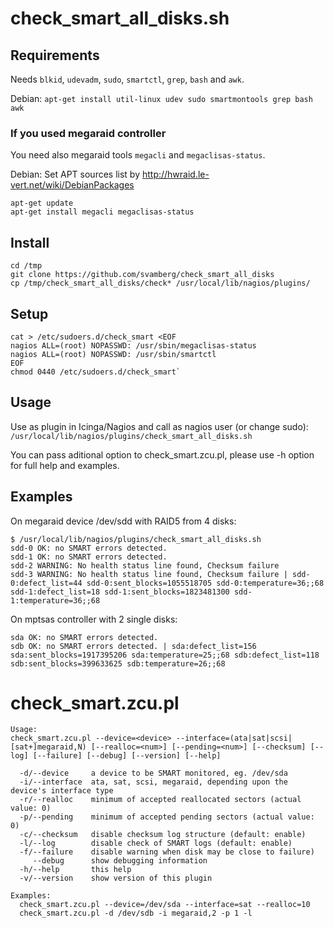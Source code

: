 # check_smart_all_disks.sh

## Requirements
Needs `blkid`, `udevadm`, `sudo`, `smartctl`, `grep`, `bash` and `awk`.

Debian:
`apt-get install util-linux udev sudo smartmontools grep bash awk`

### If you used megaraid controller
You need also megaraid tools `megacli` and `megaclisas-status`.

Debian:
Set APT sources list by http://hwraid.le-vert.net/wiki/DebianPackages
```
apt-get update
apt-get install megacli megaclisas-status
```

## Install
```
cd /tmp
git clone https://github.com/svamberg/check_smart_all_disks
cp /tmp/check_smart_all_disks/check* /usr/local/lib/nagios/plugins/
```

## Setup
```
cat > /etc/sudoers.d/check_smart <EOF
nagios ALL=(root) NOPASSWD: /usr/sbin/megaclisas-status
nagios ALL=(root) NOPASSWD: /usr/sbin/smartctl
EOF 
chmod 0440 /etc/sudoers.d/check_smart`
```
  
## Usage
Use as plugin in Icinga/Nagios and call as nagios user (or change sudo):
`/usr/local/lib/nagios/plugins/check_smart_all_disks.sh`

You can pass aditional option to check_smart.zcu.pl,
please use -h option for full help and examples.

## Examples
On megaraid device /dev/sdd with RAID5 from 4 disks:
```
$ /usr/local/lib/nagios/plugins/check_smart_all_disks.sh
sdd-0 OK: no SMART errors detected.
sdd-1 OK: no SMART errors detected.
sdd-2 WARNING: No health status line found, Checksum failure
sdd-3 WARNING: No health status line found, Checksum failure | sdd-0:defect_list=44 sdd-0:sent_blocks=1055518705 sdd-0:temperature=36;;68 sdd-1:defect_list=18 sdd-1:sent_blocks=1823481300 sdd-1:temperature=36;;68
```

On mptsas controller with 2 single disks:
```
sda OK: no SMART errors detected.
sdb OK: no SMART errors detected. | sda:defect_list=156 sda:sent_blocks=1917395206 sda:temperature=25;;68 sdb:defect_list=118 sdb:sent_blocks=399633625 sdb:temperature=26;;68
```

# check_smart.zcu.pl
```
Usage:
check_smart.zcu.pl --device=<device> --interface=(ata|sat|scsi|[sat+]megaraid,N) [--realloc=<num>] [--pending=<num>] [--checksum] [--log] [--failure] [--debug] [--version] [--help]

  -d/--device     a device to be SMART monitored, eg. /dev/sda
  -i/--interface  ata, sat, scsi, megaraid, depending upon the device's interface type
  -r/--realloc    minimum of accepted reallocated sectors (actual value: 0)
  -p/--pending    minimum of accepted pending sectors (actual value: 0)
  -c/--checksum   disable checksum log structure (default: enable)
  -l/--log        disable check of SMART logs (default: enable)
  -f/--failure    disable warning when disk may be close to failure)
     --debug      show debugging information
  -h/--help       this help
  -v/--version    show version of this plugin

Examples:
  check_smart.zcu.pl --device=/dev/sda --interface=sat --realloc=10
  check_smart.zcu.pl -d /dev/sdb -i megaraid,2 -p 1 -l
```
